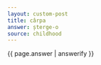 ```yaml
---
layout: custom-post
title: cârpa
answer: șterge-o
source: childhood
---
```


{{ page.answer | answerify }}
